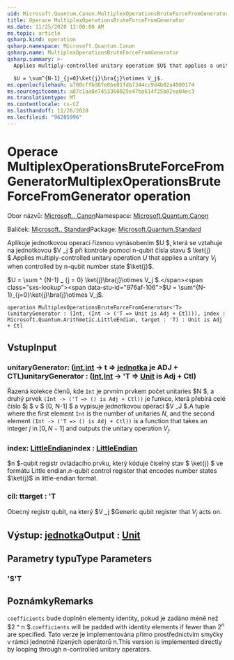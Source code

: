 ```yaml
---
uid: Microsoft.Quantum.Canon.MultiplexOperationsBruteForceFromGenerator
title: Operace MultiplexOperationsBruteForceFromGenerator
ms.date: 11/25/2020 12:00:00 AM
ms.topic: article
qsharp.kind: operation
qsharp.namespace: Microsoft.Quantum.Canon
qsharp.name: MultiplexOperationsBruteForceFromGenerator
qsharp.summary: >-
  Applies multiply-controlled unitary operation $U$ that applies a unitary $V_j$ when controlled by n-qubit number state $\ket{j}$.

  $U = \sum^{N-1}_{j=0}\ket{j}\bra{j}\otimes V_j$.
ms.openlocfilehash: a700cffbd8fe8be01fdb7344cc9d4b02a4900174
ms.sourcegitcommit: a87c1aa8e7453360025e47ba614f25b02ea84ec3
ms.translationtype: MT
ms.contentlocale: cs-CZ
ms.lasthandoff: 11/26/2020
ms.locfileid: "96205996"
---
```

# <a name="multiplexoperationsbruteforcefromgenerator-operation"></a><span data-ttu-id="976af-102">Operace MultiplexOperationsBruteForceFromGenerator</span><span class="sxs-lookup"><span data-stu-id="976af-102">MultiplexOperationsBruteForceFromGenerator operation</span></span>

<span data-ttu-id="976af-103">Obor názvů: [Microsoft.. Canon](xref:Microsoft.Quantum.Canon)</span><span class="sxs-lookup"><span data-stu-id="976af-103">Namespace: [Microsoft.Quantum.Canon](xref:Microsoft.Quantum.Canon)</span></span>

<span data-ttu-id="976af-104">Balíček: [Microsoft.. Standard](https://nuget.org/packages/Microsoft.Quantum.Standard)</span><span class="sxs-lookup"><span data-stu-id="976af-104">Package: [Microsoft.Quantum.Standard](https://nuget.org/packages/Microsoft.Quantum.Standard)</span></span>


<span data-ttu-id="976af-105">Aplikuje jednotkovou operaci řízenou vynásobením $U $, která se vztahuje na jednotkovou $V _j $ při kontrole pomocí n-qubit čísla stavu $ \ket{j} $.</span><span class="sxs-lookup"><span data-stu-id="976af-105">Applies multiply-controlled unitary operation $U$ that applies a unitary $V_j$ when controlled by n-qubit number state $\ket{j}$.</span></span>

<span data-ttu-id="976af-106">$U = \sum ^ {N-1} _ {j = 0} \ket{j}\bra{j}\otimes V_j $.</span><span class="sxs-lookup"><span data-stu-id="976af-106">$U = \sum^{N-1}_{j=0}\ket{j}\bra{j}\otimes V_j$.</span></span>

```qsharp
operation MultiplexOperationsBruteForceFromGenerator<'T> (unitaryGenerator : (Int, (Int -> ('T => Unit is Adj + Ctl))), index : Microsoft.Quantum.Arithmetic.LittleEndian, target : 'T) : Unit is Adj + Ctl
```


## <a name="input"></a><span data-ttu-id="976af-107">Vstup</span><span class="sxs-lookup"><span data-stu-id="976af-107">Input</span></span>

### <a name="unitarygenerator--intint---t--unit--is-adj--ctl"></a><span data-ttu-id="976af-108">unitaryGenerator: ([int](xref:microsoft.quantum.lang-ref.int),[int](xref:microsoft.quantum.lang-ref.int) -> t => [jednotka](xref:microsoft.quantum.lang-ref.unit)  je ADJ + CTL)</span><span class="sxs-lookup"><span data-stu-id="976af-108">unitaryGenerator : ([Int](xref:microsoft.quantum.lang-ref.int),[Int](xref:microsoft.quantum.lang-ref.int) -> 'T => [Unit](xref:microsoft.quantum.lang-ref.unit)  is Adj + Ctl)</span></span>

<span data-ttu-id="976af-109">Řazená kolekce členů, kde `Int` je prvním prvkem počet unitaries $N $, a druhý prvek `(Int -> ('T => () is Adj + Ctl))` je funkce, která přebírá celé číslo $j $ v $ [0, N-1] $ a vypisuje jednotkovou operaci $V _J $.</span><span class="sxs-lookup"><span data-stu-id="976af-109">A tuple where the first element `Int` is the number of unitaries $N$, and the second element `(Int -> ('T => () is Adj + Ctl))` is a function that takes an integer $j$ in $[0,N-1]$ and outputs the unitary operation $V_j$.</span></span>


### <a name="index--littleendian"></a><span data-ttu-id="976af-110">index: [LittleEndian](xref:Microsoft.Quantum.Arithmetic.LittleEndian)</span><span class="sxs-lookup"><span data-stu-id="976af-110">index : [LittleEndian](xref:Microsoft.Quantum.Arithmetic.LittleEndian)</span></span>

<span data-ttu-id="976af-111">$n $-qubit registr ovládacího prvku, který kóduje číselný stav $ \ket{j} $ ve formátu Little endian.</span><span class="sxs-lookup"><span data-stu-id="976af-111">$n$-qubit control register that encodes number states $\ket{j}$ in little-endian format.</span></span>


### <a name="target--t"></a><span data-ttu-id="976af-112">cíl: t</span><span class="sxs-lookup"><span data-stu-id="976af-112">target : 'T</span></span>

<span data-ttu-id="976af-113">Obecný registr qubit, na který $V _j $</span><span class="sxs-lookup"><span data-stu-id="976af-113">Generic qubit register that $V_j$ acts on.</span></span>



## <a name="output--unit"></a><span data-ttu-id="976af-114">Výstup: [jednotka](xref:microsoft.quantum.lang-ref.unit)</span><span class="sxs-lookup"><span data-stu-id="976af-114">Output : [Unit](xref:microsoft.quantum.lang-ref.unit)</span></span>



## <a name="type-parameters"></a><span data-ttu-id="976af-115">Parametry typu</span><span class="sxs-lookup"><span data-stu-id="976af-115">Type Parameters</span></span>

### <a name="t"></a><span data-ttu-id="976af-116">'S</span><span class="sxs-lookup"><span data-stu-id="976af-116">'T</span></span>



## <a name="remarks"></a><span data-ttu-id="976af-117">Poznámky</span><span class="sxs-lookup"><span data-stu-id="976af-117">Remarks</span></span>

<span data-ttu-id="976af-118">`coefficients` bude doplněn elementy identity, pokud je zadáno méně než $2 ^ n $.</span><span class="sxs-lookup"><span data-stu-id="976af-118">`coefficients` will be padded with identity elements if fewer than $2^n$ are specified.</span></span> <span data-ttu-id="976af-119">Tato verze je implementována přímo prostřednictvím smyčky v rámci jednotně řízených operátorů n.</span><span class="sxs-lookup"><span data-stu-id="976af-119">This version is implemented directly by looping through n-controlled unitary operators.</span></span>